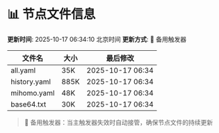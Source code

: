# 📊 节点文件信息

**更新时间**: 2025-10-17 06:34:10 北京时间
**更新方式**: 🔄 备用触发器

| 文件名 | 大小 | 最后修改 |
|--------|------|----------|
| all.yaml | 35K | 2025-10-17 06:34 |
| history.yaml | 885K | 2025-10-17 06:34 |
| mihomo.yaml | 48K | 2025-10-17 06:34 |
| base64.txt | 30K | 2025-10-17 06:34 |

> 🔄 备用触发器：当主触发器失效时自动接管，确保节点文件的持续更新
